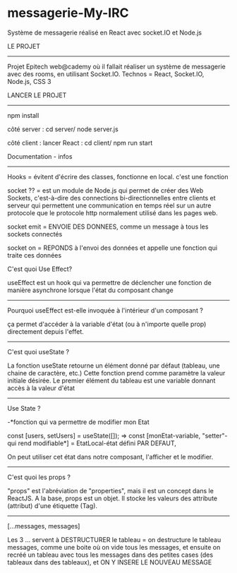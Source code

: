 
# messagerie-My-IRC
Système de messagerie réalisé en React avec socket.IO et Node.js





LE PROJET
*********
Projet Epitech web@cademy où il fallait réaliser un système de messagerie avec des rooms, en utilisant Socket.IO.
Technos = React, Socket.IO, Node.js, CSS 3


LANCER LE PROJET 
****************

npm install

côté server : cd server/ node server.js

côté client : lancer React : cd client/ npm run start

Documentation - infos
*********************

Hooks =
évitent d'écrire des classes, fonctionne en local.
c'est une fonction

socket ?? =
est un module de Node.js qui permet de créer des Web Sockets, c'est-à-dire des connections bi-directionnelles entre clients et serveur qui permettent une communication en temps réel sur un autre protocole que le protocole http normalement utilisé dans les pages web. 

socket emit =
ENVOIE DES DONNEES, comme un message à tous les sockets connectés

socket on =
REPONDS à l'envoi des données et appelle une fonction qui traite ces données

C'est quoi Use Effect?

useEffect est un hook qui va permettre de déclencher une fonction de manière asynchrone lorsque l'état du composant change
*********************************
Pourquoi useEffect est-elle invoquée à l'intérieur d'un composant ? 

ça permet d'accéder à la variable d'état (ou à n'importe quelle prop) directement depuis l'effet.
***********************************
C'est quoi useState ?

La fonction useState retourne un élément donné par défaut (tableau, une chaine de caractère, etc.) Cette fonction prend comme paramètre la valeur initiale désirée. Le premier élément du tableau est une variable donnant accès à la valeur d'état
************************
Use State ?

-*fonction qui va permettre de modifier mon Etat

const [users, setUsers] = useState([]);
    => const [monEtat-variable, "setter"-qui rend modifiable*] = EtatLocal-état défini PAR DEFAUT, 

On peut utiliser cet état dans notre composant, l'afficher et le modifier.
***********************************
C'est quoi les props ?

"props" est l'abréviation de "properties", mais il est un concept dans le ReactJS. A la base, props est un objet. Il stocke les valeurs des attribute (attribut) d'une étiquette (Tag).
********************************
[...messages, messages]

Les 3 ... servent à DESTRUCTURER le tableau = on destructure le tableau messages, comme une boite où on vide tous les messages, et ensuite on recréé un tableau avec tous les messages dans des petites cases (des tableaux dans des tableaux), et ON Y INSERE LE NOUVEAU MESSAGE


